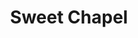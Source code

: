 --- 
title: "Sweet Chapel"
publishdate: "2019-1-31T16:48:46+02:00"
src: "https://365manga.net/manga/sweet-chapel"
image: "https://data.365manga.net/images/thumbnails/30689-sweet-chapel.jpg"
description: " Haruma Shinohara has always been looked at as someone who is frightening and cold. With his attitude no one would have figured out that a first year, Tetsubei, had crumpled that exterior by stumbling upon Haruma's weakness. A oneshot about an unexpected secret, and the development of a sweet relationship."
---